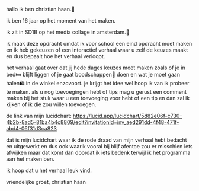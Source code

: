 hallo ik ben christian haan.👋

ik ben 16 jaar op het moment van het maken.

ik zit in SD1B op het media collage in amsterdam.🏫


ik maak deze opdracht omdat ik voor school een eind opdracht moet maken en ik heb gekeuzen of een interactief verhaal waar u zelf de keuzes maakt en dus bepaalt hoe het verhaal verloopt.

het verhaal gaat over dat jij hede dages keuzes moet maken zoals of je in bed🛏️ blijft liggen of je gaat boodschappen🏪 doen en wat je moet gaan halen🛍️ in de winkel enzovoort. je krijgt het idee wel hoop ik van ik probeer te maken.
als u nog toevoegingen hebt of tips mag u gerust een comment maken bij het stuk waar u een toevoeging voor hebt of een tip en dan zal ik kijken of ik die zou willen toevoegen.

de link van mijn lucidchart:
https://lucid.app/lucidchart/5d82e06f-c730-4b2b-8ad5-81ba4b4c8809/edit?invitationId=inv_aed291dd-4f48-471f-abd4-06f31d3ca823

dat is mijn lucidchart waar ik de rode draad van mijn verhaal hebt bedacht en uitgewerkt en dus ook waarik vooral bij blijf afentoe zou er misschien iets afwijken maar dat komt dan doordat ik iets bedenk terwijl ik het programma aan het maken ben.

ik hoop dat u het verhaal leuk vind.

vriendelijke groet, christian haan
